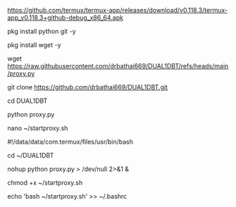 
https://github.com/termux/termux-app/releases/download/v0.118.3/termux-app_v0.118.3+github-debug_x86_64.apk

pkg install python git -y

pkg install wget -y

wget https://raw.githubusercontent.com/drbathai669/DUAL1DBT/refs/heads/main/proxy.py

git clone https://github.com/drbathai669/DUAL1DBT.git

cd DUAL1DBT

python proxy.py

nano ~/startproxy.sh

#!/data/data/com.termux/files/usr/bin/bash 

cd ~/DUAL1DBT 

nohup python proxy.py > /dev/null 2>&1 &

chmod +x ~/startproxy.sh

echo 'bash ~/startproxy.sh' >> ~/.bashrc
